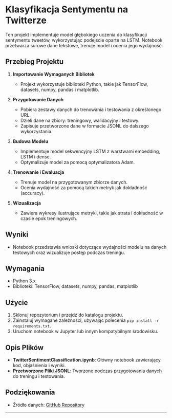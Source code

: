 # Klasyfikacja Sentymentu na Twitterze

Ten projekt implementuje model głębokiego uczenia do klasyfikacji sentymentu tweetów, wykorzystując podejście oparte na LSTM. Notebook przetwarza surowe dane tekstowe, trenuje model i ocenia jego wydajność.

## Przebieg Projektu

1. **Importowanie Wymaganych Bibliotek**
   - Projekt wykorzystuje biblioteki Python, takie jak TensorFlow, datasets, numpy, pandas i matplotlib.

2. **Przygotowanie Danych**
   - Pobiera zestawy danych do trenowania i testowania z określonego URL.
   - Dzieli dane na zbiory: treningowy, walidacyjny i testowy.
   - Zapisuje przetworzone dane w formacie JSONL do dalszego wykorzystania.

3. **Budowa Modelu**
   - Implementuje model sekwencyjny LSTM z warstwami embedding, LSTM i dense.
   - Optymalizuje model za pomocą optymalizatora Adam.

4. **Trenowanie i Ewaluacja**
   - Trenuje model na przygotowanym zbiorze danych.
   - Ocenia wydajność za pomocą takich metryk jak dokładność (accuracy).

5. **Wizualizacja**
   - Zawiera wykresy ilustrujące metryki, takie jak strata i dokładność w czasie epok treningowych.

## Wyniki
- Notebook przedstawia wnioski dotyczące wydajności modelu na danych testowych oraz wizualizuje postęp podczas treningu.

## Wymagania
- Python 3.x
- Biblioteki: TensorFlow, datasets, numpy, pandas, matplotlib

## Użycie
1. Sklonuj repozytorium i przejdź do katalogu projektu.
2. Zainstaluj wymagane zależności, używając polecenia `pip install -r requirements.txt`.
3. Uruchom notebook w Jupyter lub innym kompatybilnym środowisku.

## Opis Plików
- **TwitterSentimentClassification.ipynb**: Główny notebook zawierający kod, objaśnienia i wyniki.
- **Przetworzone Pliki JSONL**: Tworzone podczas przygotowania danych do treningu i testowania.

## Podziękowania
- Źródło danych: [GitHub Repository](https://github.com/cblancac/SentimentAnalysisBert)

---
